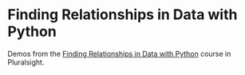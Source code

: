 # Finding Relationships in Data with Python
Demos from the [Finding Relationships in Data with Python](https://app.pluralsight.com/library/courses/finding-relationships-data-python) course in Pluralsight.
